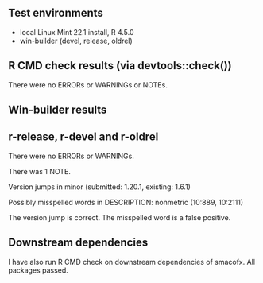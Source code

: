## Test environments
* local Linux Mint 22.1 install, R 4.5.0
* win-builder (devel, release, oldrel)

## R CMD check results (via devtools::check())
There were no ERRORs or WARNINGs or NOTEs. 

## Win-builder results
## r-release, r-devel and r-oldrel
There were no ERRORs or WARNINGs.

There was 1 NOTE.

Version jumps in minor (submitted: 1.20.1, existing: 1.6.1)

Possibly misspelled words in DESCRIPTION:
  nonmetric (10:889, 10:2111)

The version jump is correct. The misspelled word is a false positive.

## Downstream dependencies
I have also run R CMD check on downstream dependencies of smacofx. All packages passed.
